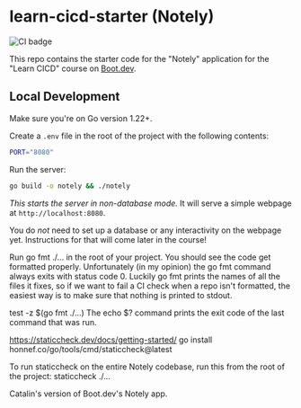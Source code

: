 # learn-cicd-starter (Notely)

![CI badge](https://github.com/cvc-comanescu-catalin/learn-cicd-starter/actions/workflows/ci.yml/badge.svg)

This repo contains the starter code for the "Notely" application for the "Learn CICD" course on [Boot.dev](https://boot.dev).

## Local Development

Make sure you're on Go version 1.22+.

Create a `.env` file in the root of the project with the following contents:

```bash
PORT="8080"
```

Run the server:

```bash
go build -o notely && ./notely
```

*This starts the server in non-database mode.* It will serve a simple webpage at `http://localhost:8080`.

You do *not* need to set up a database or any interactivity on the webpage yet. Instructions for that will come later in the course!

Run go fmt ./... in the root of your project. You should see the code get formatted properly.
Unfortunately (in my opinion) the go fmt command always exits with status code 0.
Luckily go fmt prints the names of all the files it fixes, so if we want to fail a CI check when a repo isn't formatted, the easiest way is to make sure that nothing is printed to stdout.

test -z $(go fmt ./...)
The echo $? command prints the exit code of the last command that was run.

https://staticcheck.dev/docs/getting-started/
go install honnef.co/go/tools/cmd/staticcheck@latest

To run staticcheck on the entire Notely codebase, run this from the root of the project:
staticcheck ./...

Catalin's version of Boot.dev's Notely app.
